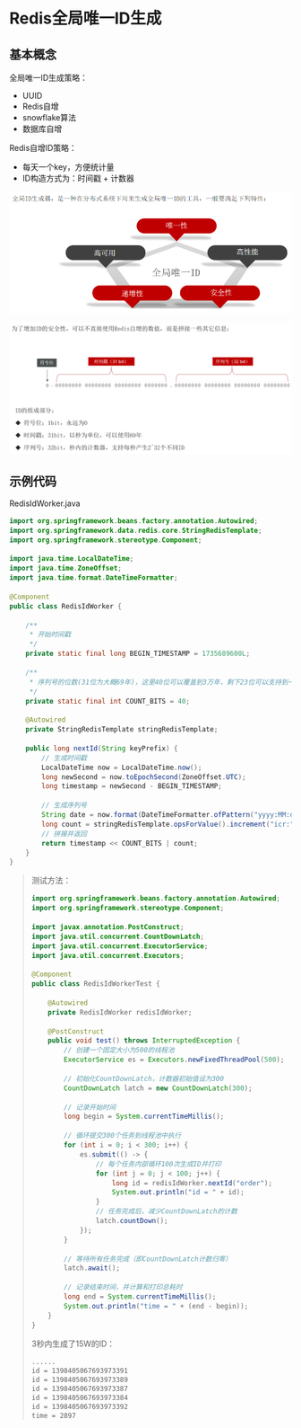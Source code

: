 # Redis全局唯一ID生成

## 基本概念

全局唯一ID生成策略：

- UUID
- Redis自增
- snowflake算法
- 数据库自增

Redis自增ID策略：

- 每天一个key，方便统计量
- ID构造方式为：时间戳 + 计数器

![image-20250115172239583](img/Redis全局唯一ID生成/image-20250115172239583.png)

![image-20250115172434198](img/Redis全局唯一ID生成/image-20250115172434198.png)

## 示例代码

RedisIdWorker.java

```java
import org.springframework.beans.factory.annotation.Autowired;
import org.springframework.data.redis.core.StringRedisTemplate;
import org.springframework.stereotype.Component;

import java.time.LocalDateTime;
import java.time.ZoneOffset;
import java.time.format.DateTimeFormatter;

@Component
public class RedisIdWorker {

    /**
     * 开始时间戳
     */
    private static final long BEGIN_TIMESTAMP = 1735689600L;

    /**
     * 序列号的位数(31位为大概69年)，这里40位可以覆盖到3万年，剩下23位可以支持到一秒838万数量
     */
    private static final int COUNT_BITS = 40;

    @Autowired
    private StringRedisTemplate stringRedisTemplate;

    public long nextId(String keyPrefix) {
        // 生成时间戳
        LocalDateTime now = LocalDateTime.now();
        long newSecond = now.toEpochSecond(ZoneOffset.UTC);
        long timestamp = newSecond - BEGIN_TIMESTAMP;

        // 生成序列号
        String date = now.format(DateTimeFormatter.ofPattern("yyyy:MM:dd"));
        long count = stringRedisTemplate.opsForValue().increment("icr:" + keyPrefix + ":" + date);
        // 拼接并返回
        return timestamp << COUNT_BITS | count;
    }
}
```

> 测试方法：
>
> ```java
> import org.springframework.beans.factory.annotation.Autowired;
> import org.springframework.stereotype.Component;
> 
> import javax.annotation.PostConstruct;
> import java.util.concurrent.CountDownLatch;
> import java.util.concurrent.ExecutorService;
> import java.util.concurrent.Executors;
> 
> @Component
> public class RedisIdWorkerTest {
> 
>     @Autowired
>     private RedisIdWorker redisIdWorker;
> 
>     @PostConstruct
>     public void test() throws InterruptedException {
>         // 创建一个固定大小为500的线程池
>         ExecutorService es = Executors.newFixedThreadPool(500);
> 
>         // 初始化CountDownLatch，计数器初始值设为300
>         CountDownLatch latch = new CountDownLatch(300);
> 
>         // 记录开始时间
>         long begin = System.currentTimeMillis();
> 
>         // 循环提交300个任务到线程池中执行
>         for (int i = 0; i < 300; i++) {
>             es.submit(() -> {
>                 // 每个任务内部循环100次生成ID并打印
>                 for (int j = 0; j < 100; j++) {
>                     long id = redisIdWorker.nextId("order");
>                     System.out.println("id = " + id);
>                 }
>                 // 任务完成后，减少CountDownLatch的计数
>                 latch.countDown();
>             });
>         }
> 
>         // 等待所有任务完成（即CountDownLatch计数归零）
>         latch.await();
> 
>         // 记录结束时间，并计算和打印总耗时
>         long end = System.currentTimeMillis();
>         System.out.println("time = " + (end - begin));
>     }
> }
> ```
>
> 3秒内生成了15W的ID：
>
> ```
> ......
> id = 1398405067693973391
> id = 1398405067693973389
> id = 1398405067693973387
> id = 1398405067693973384
> id = 1398405067693973392
> time = 2897
> ```

